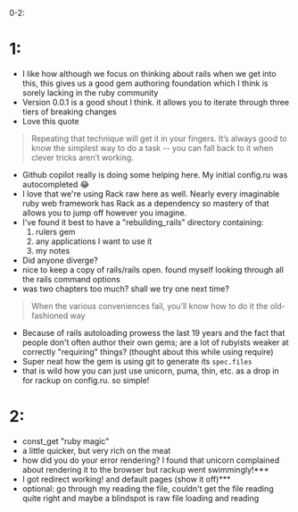 0-2:

# 1:

* I like how although we focus on thinking about rails when we get into this, this gives us a good gem authoring foundation
which I think is sorely lacking in the ruby community
* Version 0.0.1 is a good shout I think. it allows you to iterate through three tiers of breaking changes
* Love this quote
>  Repeating that technique will get it in your fingers. It’s always good to know the
> simplest way to do a task -- you can fall back to it when clever
> tricks aren’t working.
* Github copilot really is doing some helping here. My initial config.ru was autocompleted 😂
* I love that we're using Rack raw here as well. Nearly every imaginable ruby web framework has Rack as a dependency so
mastery of that allows you to jump off however you imagine.
* I've found it best to have a "rebuilding_rails" directory containing:
  1. rulers gem
  2. any applications I want to use it
  3. my notes
* Did anyone diverge?
* nice to keep a copy of rails/rails open. found myself looking through all the rails command options
* was two chapters too much? shall we try one next time?
> When the various conveniences fail, you’ll know how to do it the old-fashioned way
* Because of rails autoloading prowess the last 19 years and the fact that people don't often author their own gems; are
a lot of rubyists weaker at correctly "requiring" things? (thought about this while using require)
* Super neat how the gem is using git to generate its `spec.files`
* that is wild how you can just use unicorn, puma, thin, etc. as a drop in for rackup on config.ru. so simple!


# 2:

* const_get "ruby magic"
* a little quicker, but very rich on the meat
* how did you do your error rendering? I found that unicorn complained about rendering it to the browser but rackup
went swimmingly!***
* I got redirect working! and default pages (show it off)***
* optional: go through my reading the file, couldn't get the file reading quite right and maybe a blindspot is raw file
loading and reading
